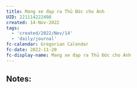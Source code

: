 ```yaml
---
title: Mang xe đạp ra Thủ Đức cho Ánh
UID: 221114222408
created: 14-Nov-2022
tags:
  - 'created/2022/Nov/14'
  - 'daily/journal'
fc-calendar: Gregorian Calendar
fc-date: 2022-11-20
fc-display-name: Mang xe đạp ra Thủ Đức cho Ánh
---
```

## Notes:


